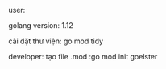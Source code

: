user:

golang version: 1.12 

cài đặt thư viện: go mod tidy

developer:
tạo file .mod :go mod init goelster